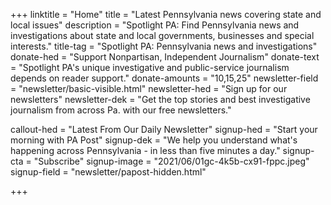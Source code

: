 +++
linktitle = "Home"
title = "Latest Pennsylvania news covering state and local issues"
description = "Spotlight PA: Find Pennsylvania news and investigations about state and local governments, businesses and special interests."
title-tag = "Spotlight PA: Pennsylvania news and investigations"
donate-hed = "Support Nonpartisan, Independent Journalism"
donate-text = "Spotlight PA's unique investigative and public-service journalism depends on reader support."
donate-amounts = "10,15,25"
newsletter-field = "newsletter/basic-visible.html"
newsletter-hed = "Sign up for our newsletters"
newsletter-dek = "Get the top stories and best investigative journalism from across Pa. with our free newsletters."


callout-hed = "Latest From Our Daily Newsletter"
signup-hed = "Start your morning with PA Post"
signup-dek = "We help you understand what's happening across Pennsylvania - in less than five minutes a day."
signup-cta = "Subscribe"
signup-image = "2021/06/01gc-4k5b-cx91-fppc.jpeg"
signup-field = "newsletter/papost-hidden.html"

+++
